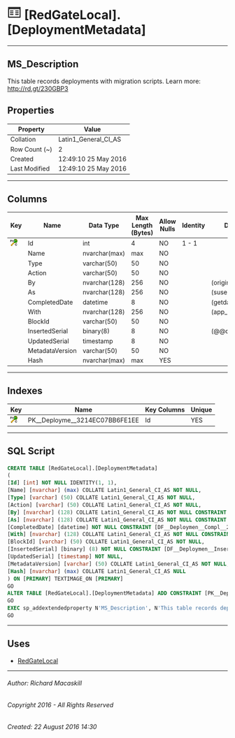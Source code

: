 #### 



# ![Tables](../../../Images/Table32.png) [RedGateLocal].[DeploymentMetadata]

---

## <a name="#description"></a>MS_Description

This table records deployments with migration scripts. Learn more: http://rd.gt/230GBP3

## <a name="#properties"></a>Properties

| Property | Value |
|---|---|
| Collation | Latin1_General_CI_AS |
| Row Count (~) | 2 |
| Created | 12:49:10 25 May 2016 |
| Last Modified | 12:49:10 25 May 2016 |


---

## <a name="#columns"></a>Columns

| Key | Name | Data Type | Max Length (Bytes) | Allow Nulls | Identity | Default |
|---|---|---|---|---|---|---|
| [![Cluster Primary Key PK__Deployme__3214EC07BB6FE1EE: Id](../../../Images/pkcluster.png)](#indexes) | Id | int | 4 | NO | 1 - 1 |  |
|  | Name | nvarchar(max) | max | NO |  |  |
|  | Type | varchar(50) | 50 | NO |  |  |
|  | Action | varchar(50) | 50 | NO |  |  |
|  | By | nvarchar(128) | 256 | NO |  | (original_login()) |
|  | As | nvarchar(128) | 256 | NO |  | (suser_sname()) |
|  | CompletedDate | datetime | 8 | NO |  | (getdate()) |
|  | With | nvarchar(128) | 256 | NO |  | (app_name()) |
|  | BlockId | varchar(50) | 50 | NO |  |  |
|  | InsertedSerial | binary(8) | 8 | NO |  | (@@dbts+(1)) |
|  | UpdatedSerial | timestamp | 8 | NO |  |  |
|  | MetadataVersion | varchar(50) | 50 | NO |  |  |
|  | Hash | nvarchar(max) | max | YES |  |  |


---

## <a name="#indexes"></a>Indexes

| Key | Name | Key Columns | Unique |
|---|---|---|---|
| [![Cluster Primary Key PK__Deployme__3214EC07BB6FE1EE: Id](../../../Images/pkcluster.png)](#indexes) | PK__Deployme__3214EC07BB6FE1EE | Id | YES |


---

## <a name="#sqlscript"></a>SQL Script

```sql
CREATE TABLE [RedGateLocal].[DeploymentMetadata]
(
[Id] [int] NOT NULL IDENTITY(1, 1),
[Name] [nvarchar] (max) COLLATE Latin1_General_CI_AS NOT NULL,
[Type] [varchar] (50) COLLATE Latin1_General_CI_AS NOT NULL,
[Action] [varchar] (50) COLLATE Latin1_General_CI_AS NOT NULL,
[By] [nvarchar] (128) COLLATE Latin1_General_CI_AS NOT NULL CONSTRAINT [DF__DeploymentMe__By__269AB60B] DEFAULT (original_login()),
[As] [nvarchar] (128) COLLATE Latin1_General_CI_AS NOT NULL CONSTRAINT [DF__DeploymentMe__As__278EDA44] DEFAULT (suser_sname()),
[CompletedDate] [datetime] NOT NULL CONSTRAINT [DF__Deploymen__Compl__2882FE7D] DEFAULT (getdate()),
[With] [nvarchar] (128) COLLATE Latin1_General_CI_AS NOT NULL CONSTRAINT [DF__Deployment__With__297722B6] DEFAULT (app_name()),
[BlockId] [varchar] (50) COLLATE Latin1_General_CI_AS NOT NULL,
[InsertedSerial] [binary] (8) NOT NULL CONSTRAINT [DF__Deploymen__Inser__2A6B46EF] DEFAULT (@@dbts+(1)),
[UpdatedSerial] [timestamp] NOT NULL,
[MetadataVersion] [varchar] (50) COLLATE Latin1_General_CI_AS NOT NULL,
[Hash] [nvarchar] (max) COLLATE Latin1_General_CI_AS NULL
) ON [PRIMARY] TEXTIMAGE_ON [PRIMARY]
GO
ALTER TABLE [RedGateLocal].[DeploymentMetadata] ADD CONSTRAINT [PK__Deployme__3214EC07BB6FE1EE] PRIMARY KEY CLUSTERED  ([Id]) ON [PRIMARY]
GO
EXEC sp_addextendedproperty N'MS_Description', N'This table records deployments with migration scripts. Learn more: http://rd.gt/230GBP3', 'SCHEMA', N'RedGateLocal', 'TABLE', N'DeploymentMetadata', NULL, NULL
GO

```


---

## <a name="#uses"></a>Uses

* [RedGateLocal](../Security/Schemas/RedGateLocal.md)


---

###### Author:  Richard Macaskill

###### Copyright 2016 - All Rights Reserved

###### Created: 22 August 2016 14:30

